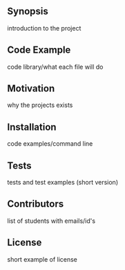 ## Synopsis

introduction to the project

## Code Example

code library/what each file will do

## Motivation

why the projects exists

## Installation

code examples/command line

## Tests

tests and test examples (short version)

## Contributors

list of students with emails/id's

## License

short example of license